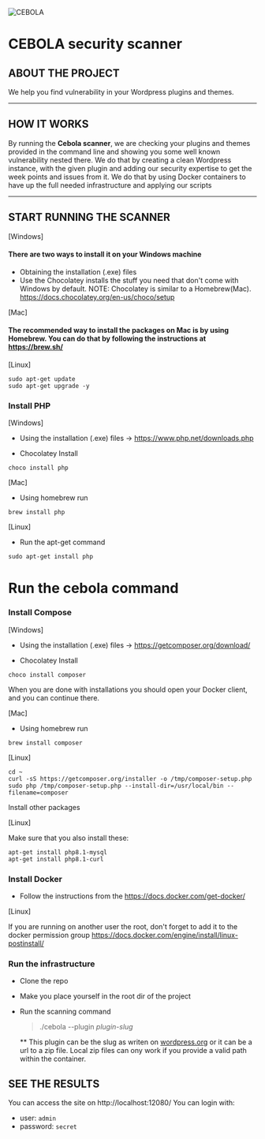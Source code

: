 ![CEBOLA](https://cdn.indystack.com/validatethewp/2023/03/cropped-logo_transparent_background-1-768x177.png)
# CEBOLA security scanner

## ABOUT THE PROJECT

We help you find vulnerability in your Wordpress plugins and themes.

***

## HOW IT WORKS

By running the **Cebola scanner**, we are checking your plugins and themes provided in the command line and showing you
some well known vulnerability nested there.
We do that by creating a clean Wordpress instance, with the given plugin and adding our security expertise to get the
week points and issues from it.
We do that by using Docker containers to have up the full needed infrastructure and applying our scripts

***

## START RUNNING THE SCANNER

[Windows]

#### There are two ways to install it on your Windows machine

* Obtaining the installation (.exe) files
* Use the Chocolatey installs the stuff you need that don't come with Windows by default.
  NOTE: Chocolatey is similar to a Homebrew(Mac). https://docs.chocolatey.org/en-us/choco/setup

[Mac]

#### The recommended way to install the packages on Mac is by using Homebrew. You can do that by following the instructions at https://brew.sh/

[Linux]

```
sudo apt-get update 
sudo apt-get upgrade -y
```

####    

### Install PHP

[Windows]

* Using the installation (.exe) files -> https://www.php.net/downloads.php

* Chocolatey Install

```
choco install php
```

[Mac]

* Using homebrew run

```
brew install php
```

[Linux]

* Run the apt-get command

```
sudo apt-get install php
```

Run the cebola command
=======
### Install Compose

[Windows]

* Using the installation (.exe) files -> https://getcomposer.org/download/

* Chocolatey Install

```
choco install composer
```

When you are done with installations you should open your Docker client, and you can continue there.

[Mac]

* Using homebrew run

```
brew install composer
```

[Linux]

```
cd ~
curl -sS https://getcomposer.org/installer -o /tmp/composer-setup.php
sudo php /tmp/composer-setup.php --install-dir=/usr/local/bin --filename=composer
```

Install other packages

[Linux]

Make sure that you also install these:

```
apt-get install php8.1-mysql
apt-get install php8.1-curl
```

### Install Docker

* Follow the instructions from the https://docs.docker.com/get-docker/

[Linux]

If you are running on another user the root, don't forget to add it to the docker permission group
https://docs.docker.com/engine/install/linux-postinstall/

### Run the infrastructure

* Clone the repo
* Make you place yourself in the root dir of the project
* Run the scanning command
  > ./cebola --plugin *plugin-slug*

  ** This plugin can be the slug as writen on [wordpress.org](https://wordpress.org/) or it can be a url to a zip file.
  Local zip files can ony work if you provide a valid path within the container.

## SEE THE RESULTS

You can access the site on http://localhost:12080/
You can login with:

- user: `admin`
- password: `secret`
